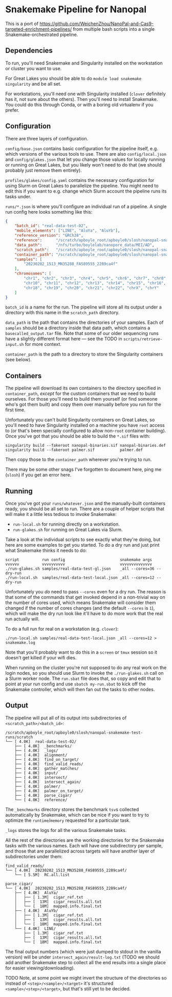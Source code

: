 # Snakemake Pipeline for Nanopal

This is a port of <https://github.com/WeichenZhou/NanoPal-and-Cas9-targeted-enrichment-pipelines/>
from multiple bash scripts into a single Snakemake-orchestrated pipeline.

## Dependencies

To run, you'll need Snakemake and Singularity installed on the workstation or
cluster you want to use.

For Great Lakes you should be able to do `module load snakemake singularity` and
be all set.

For workstations, you'll need one with Singularity installed (`clover`
definitely has it, not sure about the others).  Then you'll need to install
Snakemake.  You could do this through Conda, or with a boring old virtualenv if
you prefer.

## Configuration

There are three layers of configuration.

`config/base.json` contains basic configuration for the pipeline itself, e.g.
which versions of the various tools to use.  There are also `config/local.json` and
`config/glakes.json` that let you change those values for locally running or
running on Great Lakes, but you likely won't need to do that (we should
probably just remove them entirely).

`profiles/glakes/config.yaml` contains the necessary configuration for using
Slurm on Great Lakes to parallelize the pipeline.  You might need to edit this
if you want to e.g. change which Slurm account the pipeline runs its tasks
under.

`runs/*.json` is where you'll configure an individual run of a pipeline.
A single run config here looks something like this:

```json
{
    "batch_id": "real-data-test-02",
    "mobile_elements": ["LINE", "AluYa", "AluYb"],
    "reference_version": "GRCh38",
    "reference":      "/scratch/apboyle_root/apboyle0/slosh/nanopal-snakemake-test-runs/ref/GCA_000001405.15_GRCh38_no_alt_analysis_set.fna",
    "data_path":      "/nfs/turbo/boylelab/nanopore_data/MEI/AD",
    "scratch_path":   "/scratch/apboyle_root/apboyle0/slosh/nanopal-snakemake-test-runs/scratch",
    "container_path": "/scratch/apboyle_root/apboyle0/slosh/nanopal-snakemake-test-runs/containers",
    "samples": [
        "20230202_1513_MN35288_FAS89555_2289ca4f"
    ],
    "chromosomes": [
        "chr1", "chr2", "chr3", "chr4", "chr5", "chr6", "chr7", "chr8", "chr9",
        "chr10", "chr11", "chr12", "chr13", "chr14", "chr15", "chr16", "chr17",
        "chr18", "chr19", "chr20", "chr21", "chr22", "chrX", "chrY"
    ]
}
```

`batch_id` is a name for the run.  The pipeline will store all its output under
a directory with this name in the `scratch_path` directory.

`data_path` is the path that contains the directories of your samples.  Each of
`samples` should be a directory inside that data path, which contains
a `basecalled_output.tar` file.  Note that some of our older sequencing runs
have a slightly different format here — see the TODO in
`scripts/retrieve-input.sh` for more context.

`container_path` is the path to a directory to store the Singularity containers
(see below).

## Containers

The pipeline will download its own containers to the directory specified in
`container_path`, *except* for the custom containers that we need to build
ourselves.  For those you'll need to build them yourself (or find someone who's
got them built) and copy them over manually before you run for the first time.

Unfortunately you can't build Singularity containers on Great Lakes, so you'll
need to have Singularity installed on a machine you have `root` access to (or
that's been specially configured to allow non-`root` container building). Once
you've got that you should be able to build the `*.sif` files with:

    singularity build --fakeroot nanopal-binaries.sif nanopal-binaries.def
    singularity build --fakeroot palmer.sif           palmer.def

Then copy those to the `container_path` wherever you're trying to run.

There may be some other snags I've forgotten to document here, ping me (`slosh`)
if you get an error here.

## Running

Once you've got your `runs/whatever.json` and the manually-built containers
ready, you should be all set to run.  There are a couple of helper scripts that
will make it a little less tedious to invoke Snakemake:

* `run-local.sh` for running directly on a workstation.
* `run-glakes.sh` for running on Great Lakes via Slurm.

Take a look at the individual scripts to see exactly what they're doing, but
here are some examples to get you started.  To do a dry run and just print what
Snakemake thinks it needs to do:

    script          run config                        snakemake args
    vvvvvv          vvvvvvvvvv                        vvvvvvvvvvvvvv
    ./run-glakes.sh samples/real-data-test-gl.json    _all --cores=36 --dry-run
    ./run-local.sh  samples/real-data-test-local.json _all --cores=12 --dry-run

Unfortunately you *do* need to pass `--cores` even for a dry run.  The reason is
that some of the commands that get invoked depend in a non-trivial way on the
number of cores used, which means Snakemake will consider them changed if the
number of cores changes (and the default `--cores` is `1`), which will make the
dry run look like it'll have to do more work that the real run actually will.

To do a full run for real on a workstation (e.g. `clover`):

    ./run-local.sh samples/real-data-test-local.json _all --cores=12 > snakemake.log

Note that you'll probably want to do this in a `screen` or `tmux` session so it
doesn't get killed if your wifi dies.

When running on the cluster you're not supposed to do any real work on the login
nodes, so you should use Slurm to invoke the `./run-glakes.sh` call on a Slurm
worker node.  The `run.sbat` file does that, so copy and edit that to point at
your run config and use `sbatch my-run.sbat` to kick off the Snakemake
controller, which will then fan out the tasks to other nodes.

## Output

The pipeline will put all of its output into subdirectories of `<scratch_path>/<batch_id>`:

```
/scratch/apboyle_root/apboyle0/slosh/nanopal-snakemake-test-runs/scratch
└── [ 4.0K]  real-data-test-02/
    ├── [ 4.0K]  _benchmarks/
    ├── [ 4.0K]  _logs/
    ├── [ 4.0K]  alignment/
    ├── [ 4.0K]  find_on_target/
    ├── [ 4.0K]  find_valid_reads/
    ├── [ 4.0K]  gather_matches/
    ├── [ 4.0K]  input/
    ├── [ 4.0K]  intersect/
    ├── [ 4.0K]  intersect_again/
    ├── [ 4.0K]  palmer/
    ├── [ 4.0K]  palmer_on_target/
    ├── [ 4.0K]  parse_cigar/
    └── [ 4.0K]  reference/
```

The `_benchmarks` directory stores the benchmark `tsv`s collected automatically
by Snakemake, which can be nice if you want to try to optimize the
`runtime`/`memory` requested for a particular task.

`_logs` stores the logs for all the various Snakemake tasks.

All the rest of the directories are the working directories for the Snakemake
tasks with the various names.  Each will have one subdirectory per sample, and
those that are parallelized across targets will have another layer of
subdirectories under them:

```
find_valid_reads/
└── [ 4.0K]  20230202_1513_MN35288_FAS89555_2289ca4f/
    └── [ 5.5M]  RC.all.list

parse_cigar/
└── [ 4.0K]  20230202_1513_MN35288_FAS89555_2289ca4f/
    ├── [ 4.0K]  AluYa/
    │   ├── [ 1.3M]  cigar_ref.txt
    │   ├── [  13M]  cigar_results.all.txt
    │   └── [  18M]  mapped.info.final.txt
    ├── [ 4.0K]  AluYb/
    │   ├── [ 1.3M]  cigar_ref.txt
    │   ├── [  13M]  cigar_results.all.txt
    │   └── [  18M]  mapped.info.final.txt
    └── [ 4.0K]  LINE/
        ├── [ 1.3M]  cigar_ref.txt
        ├── [  13M]  cigar_results.all.txt
        └── [  18M]  mapped.info.final.txt
```

The final output numbers (which were just dumped to stdout in the vanilla
version) will be under `intersect_again/result-log.txt` (TODO we should add
another Snakemake step to collect all the end results into a single place for
easier viewing/downloading).

TODO Note, at some point we might invert the structure of the directories so
instead of `<step>/<sample>/<target>` it's structured
`<sample>/<step>/<target>`, but that's still yet to be decided.

